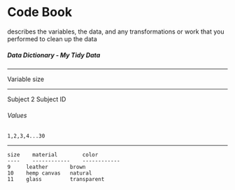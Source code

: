 Code Book
=========
describes the variables, the data, and any transformations or work that you performed to clean up the data

##### Data Dictionary - My Tidy Data

-----------	----
Variable	size
-----------	----
Subject		2
		Subject ID
###### Values
	1,2,3,4...30
------------------------------


	size	material		color
	----	------------	------------
	9     leather       brown
	10    hemp canvas   natural
	11    glass         transparent